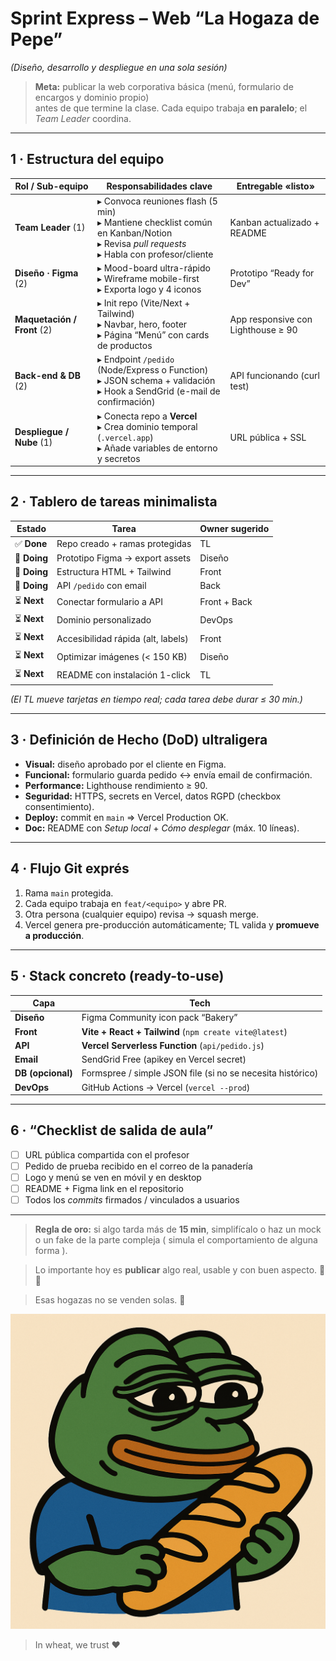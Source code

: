 # Sprint Express – Web “La Hogaza de Pepe”  
*(Diseño, desarrollo y despliegue en una sola sesión)*  

> **Meta:** publicar la web corporativa básica (menú, formulario de encargos y dominio propio)  
> antes de que termine la clase. Cada equipo trabaja **en paralelo**; el *Team Leader* coordina.

---

## 1 · Estructura del equipo

| Rol / Sub-equipo | Responsabilidades clave | Entregable «listo» |
|------------------|-------------------------|--------------------|
| **Team Leader** (1) | ▸ Convoca reuniones flash (5 min)  <br>▸ Mantiene checklist común en Kanban/Notion  <br>▸ Revisa *pull requests*  <br>▸ Habla con profesor/cliente | Kanban actualizado + README |
| **Diseño · Figma** (2) | ▸ Mood-board ultra-rápido  <br>▸ Wireframe mobile-first  <br>▸ Exporta logo y 4 iconos | Prototipo “Ready for Dev” |
| **Maquetación / Front** (2) | ▸ Init repo (Vite/Next + Tailwind)  <br>▸ Navbar, hero, footer  <br>▸ Página “Menú” con cards de productos  | App responsive con Lighthouse ≥ 90 |
| **Back-end & DB** (2) | ▸ Endpoint `/pedido` (Node/Express o Function)  <br>▸ JSON schema + validación  <br>▸ Hook a SendGrid (e-mail de confirmación) | API funcionando (curl test) |
| **Despliegue / Nube** (1) | ▸ Conecta repo a **Vercel**  <br>▸ Crea dominio temporal (`.vercel.app`)  <br>▸ Añade variables de entorno y secretos  | URL pública + SSL |

---

## 2 · Tablero de tareas minimalista

| Estado | Tarea | Owner sugerido |
|--------|-------|----------------|
| ✅ **Done** | Repo creado + ramas protegidas | TL |
| 🔄 **Doing** | Prototipo Figma → export assets | Diseño |
| 🔄 **Doing** | Estructura HTML + Tailwind | Front |
| 🔄 **Doing** | API `/pedido` con email | Back |
| ⏳ **Next** | Conectar formulario a API | Front + Back |
| ⏳ **Next** | Dominio personalizado | DevOps |
| ⏳ **Next** | Accesibilidad rápida (alt, labels) | Front |
| ⏳ **Next** | Optimizar imágenes (< 150 KB) | Diseño |
| ⏳ **Next** | README con instalación 1-click | TL |

*(El TL mueve tarjetas en tiempo real; cada tarea debe durar ≤ 30 min.)*

---

## 3 · Definición de Hecho (DoD) ultraligera

* **Visual:** diseño aprobado por el cliente en Figma.  
* **Funcional:** formulario guarda pedido ↔ envía email de confirmación.  
* **Performance:** Lighthouse rendimiento ≥ 90.  
* **Seguridad:** HTTPS, secrets en Vercel, datos RGPD (checkbox consentimiento).  
* **Deploy:** commit en `main` ⇒ Vercel Production OK.  
* **Doc:** README con *Setup local* + *Cómo desplegar* (máx. 10 líneas).

---

## 4 · Flujo Git exprés

1. Rama `main` protegida.  
2. Cada equipo trabaja en `feat/<equipo>` y abre PR.  
3. Otra persona (cualquier equipo) revisa → squash merge.  
4. Vercel genera pre-producción automáticamente; TL valida y **promueve a producción**.

---

## 5 · Stack concreto (ready-to-use)

| Capa | Tech |
|------|------|
| **Diseño** | Figma Community icon pack “Bakery” |
| **Front** | **Vite + React + Tailwind** (`npm create vite@latest`) |
| **API** | **Vercel Serverless Function** (`api/pedido.js`) |
| **Email** | SendGrid Free (apikey en Vercel secret) |
| **DB (opcional)** | Formspree / simple JSON file (si no se necesita histórico) |
| **DevOps** | GitHub Actions → Vercel (`vercel --prod`) |

---

## 6 · “Checklist de salida de aula”

- [ ] URL pública compartida con el profesor  
- [ ] Pedido de prueba recibido en el correo de la panadería  
- [ ] Logo y menú se ven en móvil y en desktop  
- [ ] README + Figma link en el repositorio  
- [ ] Todos los *commits* firmados / vinculados a usuarios

---

> **Regla de oro:** si algo tarda más de **15 min**, simplifícalo o haz un mock o un fake de la parte compleja ( simula el comportamiento de alguna forma ).  

> Lo importante hoy es **publicar** algo real, usable y con buen aspecto. 🚀🥖

> Esas hogazas no se venden solas. 🐸

![alt text](image.png)

> In wheat, we trust ❤️